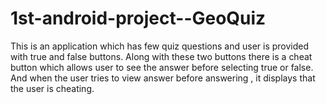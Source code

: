 # 1st-android-project--GeoQuiz
This is an application which has few quiz questions and user is provided with true and false buttons. Along with these two buttons there is a cheat button which allows user to see the answer before selecting true or false. And when the user tries to view answer before answering , it displays that the user is cheating.  
